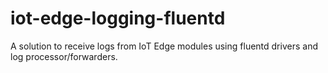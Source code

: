 # iot-edge-logging-fluentd
A solution to receive logs from IoT Edge modules using fluentd drivers and log processor/forwarders.
